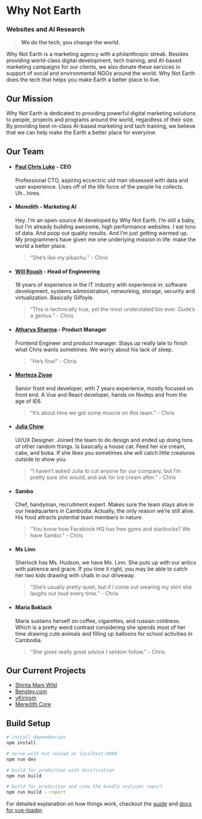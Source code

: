 # Why Not Earth
### Websites and AI Research

>__**We do the tech, you change the world.**__


Why Not Earth is a marketing agency with a philanthropic streak. Besides providing world-class digital development, tech training, and AI-based marketing campaigns for our clients, we also donate these services in support of social and environmental NGOs around the world. Why Not Earth does the tech that helps you make Earth a better place to live.

## Our Mission
Why Not Earth is dedicated to providing powerful digital marketing solutions to people, projects and programs around the world, regardless of their size. By providing best-in-class AI-based marketing and tach training, we believe that we can help make the Earth a better place for everyone.

## Our Team
* #### [Paul Chris Luke](https://github.com/paulchrisluke) - CEO 
 
    Professional CTO, aspiring eccectric old man obsessed with data and user experience. Lives off of the life force of the people he collects. Uh...hires. 
 
* #### Meredith - Marketing AI 
    Hey. I’m an open-source AI developed by Why Not Earth. I’m still a baby, but I’m already building awesome, high performance websites. I eat tons of data. And poop out quality results. And I’m just getting warmed up. My programmers have given me one underlying mission in life: make the world a better place.
    >“She’s like my pikachu.” - Chris
    
* #### [Will Roush](https://github.com/strangewill) - Head of Engineering
    16 years of experience in the IT industry with experience in: software development, systems administration, networking, storage, security and virtualization. Basically Gilfoyle. 
    >”This is technically true, yet the most understated bio ever. Dude’s a genius.” - Chris

* #### [Atharva Sharma](https://github.com/atharva3010) - Product Manager 
    Frontend Engineer and product manager. Stays up really late to finish what Chris wants sometimes. We worry about his lack of sleep.
    >“He’s fine!” - Chris
    
* #### [Morteza Ziyae](https://github.com/mort3za)
    Senior front end developer, with 7 years experience, mostly focused on front end. A Vue and React developer, hands on Nodejs and from the age of IE6.
    >“It’s about time we got some muscle on this team.” - Chris
    
* #### [Julia Chow](https://github.com/bamboochow)
    UI/UX Designer. Joined the team to do design and ended up doing tons of other random things. Is basically a house cat. Feed her ice cream, cake, and boba. If she likes you sometimes she will catch little creatures outside to show you. 
    >“I haven’t asked Julia to cut anyone for our company, but I’m pretty sure she would; and ask for ice cream after.” - Chris
    
* #### Sambo
    Chef, handyman, recruitment expert. Makes sure the team stays alive in our headquarters in Cambodia. Actually, the only reason we’re still alive. His food attracts potential team members in nature.
    >“You know how Facebook HQ has free gyms and starbucks? We have Sambo.” - Chris

* #### Ms Linn
    Sherlock has Ms. Hudson, we have Ms. Linn. She puts up with our antics with patience and grace. If you time it right, you may be able to catch her two kids drawing with chalk in our driveway. 
    >“She’s usually pretty quiet, but if I come out wearing my skirt she laughs out loud every time.” - Chris

* #### Maria Boklach
    Maria sustains herself on coffee, cigarettes, and russian coldness. Which is a pretty weird contrast considering she spends most of her time drawing cute animals and filling up balloons for school activities in Cambodia. 
    >“She gives really great advice I seldom follow.” - Chris

## Our Current Projects
* [Shinta Mani Wild](https://github.com/orgs/whynotearth/projects/1)
* [Bensley.com](https://github.com/orgs/whynotearth/projects/5)
* [vKirirom](https://github.com/orgs/whynotearth/projects/2)
* [Meredith Core](https://github.com/orgs/whynotearth/projects/4)

## Build Setup

``` bash
# install dependencies
npm install

# serve with hot reload at localhost:8080
npm run dev

# build for production with minification
npm run build

# build for production and view the bundle analyzer report
npm run build --report
```

For detailed explanation on how things work, checkout the [guide](http://vuejs-templates.github.io/webpack/) and [docs for vue-loader](http://vuejs.github.io/vue-loader).
